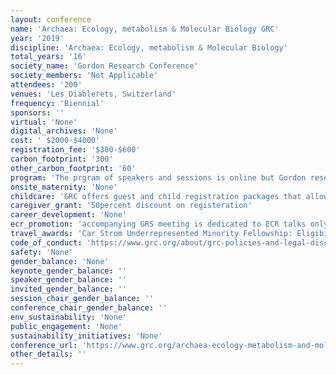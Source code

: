 ```yaml
---
layout: conference 
name: 'Archaea: Ecology, metabolism & Molecular Biology GRC'
year: '2019'
discipline: 'Archaea: Ecology, metabolism & Molecular Biology'
total_years: '16'
society_name: 'Gordon Research Conference'
society_members: 'Not Applicable'
attendees: '200'
venues: 'Les Diablerets, Switzerland'
frequency: 'Biennial'
sponsors: ''
virtual: 'None'
digital_archives: 'None'
cost: ' $2000-$4000'
registration_fee: '$300-$600'
carbon_footprint: '300'
other_carbon_footprint: '60'
program: 'The prgram of speakers and sessions is online but Gordon research conferences refrain from making the book of abstracts available online.'
onsite_maternity: 'None'
childcare: 'GRC offers guest and child registration packages that allow guests to share your accommodations and join you at meals. Children under 4-years-old are free of charge and children ages 4-12 receive a 50percent discount.'
caregiver_grant: '50percent discount on registeration'
career_development: 'None'
ecr_promotion: 'accompanying GRS meeting is dedicated to ECR talks only. '
travel_awards: 'Car Strom Underrepresented Minority Fellowship: Eligibility: must be:     Graduate student, postdoc, faculty or research scientist     Hispanic or Latino, American Indian or Alaska Native, Black or African American, Native Hawaiian or Other Pacific Islander     U.S. Citizen or permanent resident with a Green Card     Currently working at a U.S. institution     Is attending a GRC for the first time'
code_of_conduct: 'https://www.grc.org/about/grc-policies-and-legal-disclaimers/'
safety: 'None'
gender_balance: 'None'
keynote_gender_balance: ''
speaker_gender_balance: ''
invited_gender_balance: ''
session_chair_gender_balance: ''
conference_chair_gender_balance: ''
env_sustainability: 'None'
public_engagement: 'None'
sustainability_initiatives: 'None'
conference_url: 'https://www.grc.org/archaea-ecology-metabolism-and-molecular-biology-conference/2019/'
other_details: ''
---
```

